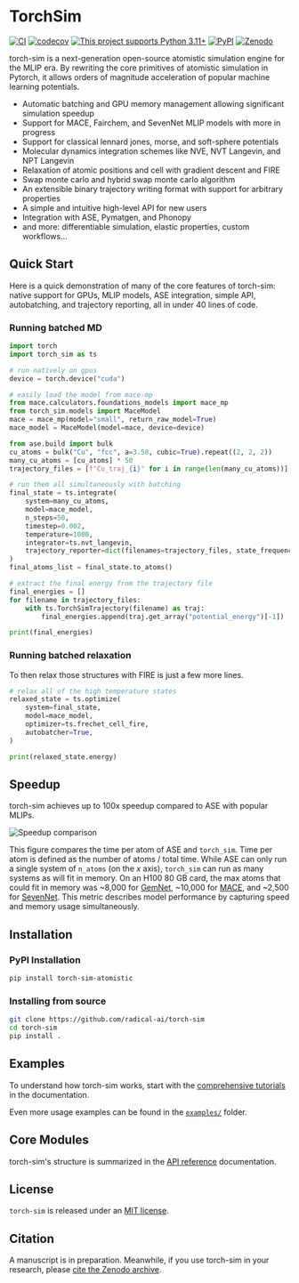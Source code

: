# TorchSim

[![CI](https://github.com/radical-ai/torch-sim/actions/workflows/test.yml/badge.svg)](https://github.com/radical-ai/torch-sim/actions/workflows/test.yml)
[![codecov](https://codecov.io/gh/radical-ai/torch-sim/branch/main/graph/badge.svg)](https://codecov.io/gh/radical-ai/torch-sim)
[![This project supports Python 3.11+](https://img.shields.io/badge/Python-3.11+-blue.svg?logo=python&logoColor=white)](https://python.org/downloads)
[![PyPI](https://img.shields.io/pypi/v/torch_sim_atomistic?logo=pypi&logoColor=white)](https://pypi.org/project/torch_sim_atomistic)
[![Zenodo](https://img.shields.io/badge/Zenodo-15127004-blue?logo=Zenodo&logoColor=white)][zenodo]

[zenodo]: https://zenodo.org/records/15127004

<!-- help docs find start of prose in readme, DO NOT REMOVE -->
torch-sim is a next-generation open-source atomistic simulation engine for the MLIP
era. By rewriting the core primitives of atomistic simulation in Pytorch, it allows
orders of magnitude acceleration of popular machine learning potentials.

* Automatic batching and GPU memory management allowing significant simulation speedup
* Support for MACE, Fairchem, and SevenNet MLIP models with more in progress
* Support for classical lennard jones, morse, and soft-sphere potentials
* Molecular dynamics integration schemes like NVE, NVT Langevin, and NPT Langevin
* Relaxation of atomic positions and cell with gradient descent and FIRE
* Swap monte carlo and hybrid swap monte carlo algorithm
* An extensible binary trajectory writing format with support for arbitrary properties
* A simple and intuitive high-level API for new users
* Integration with ASE, Pymatgen, and Phonopy
* and more: differentiable simulation, elastic properties, custom workflows...

## Quick Start

Here is a quick demonstration of many of the core features of torch-sim:
native support for GPUs, MLIP models, ASE integration, simple API,
autobatching, and trajectory reporting, all in under 40 lines of code.

### Running batched MD

```py
import torch
import torch_sim as ts

# run natively on gpus
device = torch.device("cuda")

# easily load the model from mace-mp
from mace.calculators.foundations_models import mace_mp
from torch_sim.models import MaceModel
mace = mace_mp(model="small", return_raw_model=True)
mace_model = MaceModel(model=mace, device=device)

from ase.build import bulk
cu_atoms = bulk("Cu", "fcc", a=3.58, cubic=True).repeat((2, 2, 2))
many_cu_atoms = [cu_atoms] * 50
trajectory_files = [f"Cu_traj_{i}" for i in range(len(many_cu_atoms))]

# run them all simultaneously with batching
final_state = ts.integrate(
    system=many_cu_atoms,
    model=mace_model,
    n_steps=50,
    timestep=0.002,
    temperature=1000,
    integrator=ts.nvt_langevin,
    trajectory_reporter=dict(filenames=trajectory_files, state_frequency=10),
)
final_atoms_list = final_state.to_atoms()

# extract the final energy from the trajectory file
final_energies = []
for filename in trajectory_files:
    with ts.TorchSimTrajectory(filename) as traj:
        final_energies.append(traj.get_array("potential_energy")[-1])

print(final_energies)
```

### Running batched relaxation

To then relax those structures with FIRE is just a few more lines.

```py
# relax all of the high temperature states
relaxed_state = ts.optimize(
    system=final_state,
    model=mace_model,
    optimizer=ts.frechet_cell_fire,
    autobatcher=True,
)

print(relaxed_state.energy)
```

## Speedup

torch-sim achieves up to 100x speedup compared to ASE with popular MLIPs.

![Speedup comparison](https://github.com/user-attachments/assets/2ad1d8b0-a7aa-467b-9260-acb76a1ed591)

This figure compares the time per atom of ASE and `torch_sim`. Time per atom is defined
as the number of atoms / total time. While ASE can only run a single system of `n_atoms`
(on the $x$ axis), `torch_sim` can run as many systems as will fit in memory. On an H100 80 GB card,
the max atoms that could fit in memory was ~8,000 for [GemNet](https://github.com/FAIR-Chem/fairchem), ~10,000 for [MACE](https://github.com/ACEsuit/mace), and ~2,500
for [SevenNet](https://github.com/MDIL-SNU/SevenNet). This metric describes model performance by capturing speed and memory
usage simultaneously.

## Installation

### PyPI Installation

```sh
pip install torch-sim-atomistic
```

### Installing from source

```sh
git clone https://github.com/radical-ai/torch-sim
cd torch-sim
pip install .
```

## Examples

To understand how torch-sim works, start with the [comprehensive tutorials](https://radical-ai.github.io/torch-sim/user/overview.html) in the documentation.

Even more usage examples can be found in the [`examples/`](examples/readme.md) folder.

## Core Modules

torch-sim's structure is summarized in the [API reference](https://radical-ai.github.io/torch-sim/reference/index.html) documentation.

## License

`torch-sim` is released under an [MIT license](LICENSE).

## Citation

A manuscript is in preparation. Meanwhile, if you use torch-sim in your research, please [cite the Zenodo archive][zenodo].
